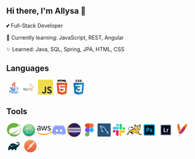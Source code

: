 ## Hi there, I'm Allysa 👋

 💕 Full-Stack Developer
 
 🌱 Currently learning: JavaScript, REST, Angular 

 ✨ Learned: Java, SQL, Spring, JPA, HTML, CSS 


## Languages 
<img height="40" width="40" src="https://github.com/ai24m/ai24m/blob/main/java.png"/><img height="40" width="40" src="https://raw.githubusercontent.com/github/explore/80688e429a7d4ef2fca1e82350fe8e3517d3494d/topics/mysql/mysql.png"/> <img height="40" width="40" src="https://raw.githubusercontent.com/github/explore/80688e429a7d4ef2fca1e82350fe8e3517d3494d/topics/javascript/javascript.png"/> <img height="40" width="40" src="https://raw.githubusercontent.com/github/explore/80688e429a7d4ef2fca1e82350fe8e3517d3494d/topics/html/html.png"/> <img height="40" width="40" src="https://raw.githubusercontent.com/github/explore/80688e429a7d4ef2fca1e82350fe8e3517d3494d/topics/css/css.png"/>


## Tools 
 <img height="40" width="40" src="https://raw.githubusercontent.com/github/explore/80688e429a7d4ef2fca1e82350fe8e3517d3494d/topics/spring-boot/spring-boot.png"/><img height="40" width="40" src="https://github.com/ai24m/ai24m/blob/main/atom.png"/><img height="40" width="40" src="https://github.com/ai24m/ai24m/blob/main/aws.png"/><img height="40" width="40" src="https://github.com/ai24m/ai24m/blob/main/discord.png"/><img height="40" width="40" src="https://github.com/ai24m/ai24m/blob/main/eclipse.png"/><img height="40" width="40" src="https://github.com/ai24m/ai24m/blob/main/figma.png"/><img height="40" width="40" src="https://github.com/ai24m/ai24m/blob/main/mysql-workbench-icon.png"/><img height="40" width="40" src="https://github.com/ai24m/ai24m/blob/main/slack.png"/><img height="40" width="40" src="https://github.com/ai24m/ai24m/blob/main/tomcat.png"/><img height="40" width="40" src="https://github.com/ai24m/ai24m/blob/main/photoshop.png"/> <img height="40" width="40" src="https://github.com/ai24m/ai24m/blob/main/lightroom%20classic.png"/> <img height="40" width="40" src="https://github.com/ai24m/ai24m/blob/main/maven1.png"/> <img height="40" width="40" src="https://github.com/ai24m/ai24m/blob/main/gradle.png"/> <img height="40" width="40" src="https://github.com/ai24m/ai24m/blob/main/postmanicon.png"/>

